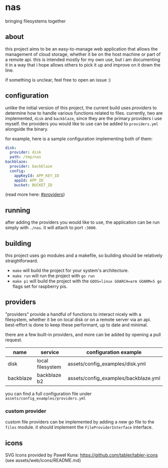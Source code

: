 # nas
bringing filesystems together

## about

this project aims to be an easy-to-manage web application that allows the management of cloud storage, whether it be on
the host machine or part of a remote api. this is intended mostly for my own use, but i am documenting it in a way that
i hope allows others to pick it up and improve on it down the line.

if something is unclear, feel free to open an issue :)

## configuration

unlike the initial version of this project, the current build uses _providers_ to determine how to handle various 
functions related to files. currently, two are implemented, `disk` and `backblaze`, since they are the primary providers
i use myself. the providers you would like to use can be added to `providers.yml` alongside the binary.

for example, here is a sample configuration implementing both of them:

```yaml
disk:
  provider: disk
  path: /tmp/nas
backblaze:
  provider: backblaze
  config:
    appKeyId: APP_KEY_ID
    appId: APP_ID
    bucket: BUCKET_ID
```

(read more here: [#providers](#providers))

## running

after adding the providers you would like to use, the application can be run simply with `./nas`. it will attach to port
`:3000`.

## building

this project uses go modules and a makefile, so building should be relatively straightforward. 

 - `make` will build the project for your system's architecture.
 - `make run` will run the project with `go run`
 - `make pi` will build the project with the `GOOS=linux GOARCH=arm GOARM=5 go` flags set for raspberry pis.
 
## providers

"providers" provide a handful of functions to interact nicely with a filesystem, whether it be on local disk or on a 
remote server via an api. best-effort is done to keep these performant, up to date and minimal.

there are a few built-in providers, and more can be added by opening a pull request.

|name|service|configuration example|
|----|-------|---------------------|
|disk|local filesystem|assets/config_examples/disk.yml|
|backblaze|backblaze b2|assets/config_examples/backblaze.yml|

you can find a full configuration file under `assets/config_examples/providers.yml`

### custom provider

custom file providers can be implemented by adding a new go file to the `files` module. it should
implement the `FileProviderInterface` interface.

## icons

SVG Icons provided by Paweł Kuna: https://github.com/tabler/tabler-icons (see assets/web/icons/README.md)